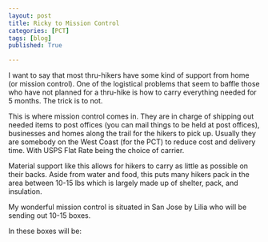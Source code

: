 ```yaml
---
layout: post
title: Ricky to Mission Control
categories: [PCT]
tags: [blog]
published: True

---
```


I want to say that most thru-hikers have some kind of support from home (or mission control). One of the logistical problems that seem to baffle those who have not planned for a thru-hike is how to carry everything needed for 5 months. The trick is to not. 

This is where mission control comes in. They are in charge of shipping out needed items to post offices (you can mail things to be held at post offices), businesses and homes along the trail for the hikers to pick up. Usually they are somebody on the West Coast (for the PCT) to reduce cost and delivery time. With USPS Flat Rate being the choice of carrier.

Material support like this allows for hikers to carry as little as possible on their backs. Aside from water and food, this puts many hikers pack in the area between 10-15 lbs which is largely made up of shelter, pack, and insulation. 

My wonderful mission control is situated in San Jose by Lilia who will be sending out 10-15 boxes. 

In these boxes will be:
